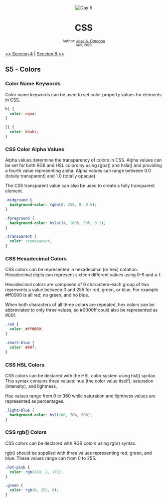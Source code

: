 <div align="center">


![Day 5](./images/banners/css.png)

  <h1> CSS </h1>
  

  <sub>Author:
  <a href="" target="_blank">Jose A. Cordoba</a><br>
  <small> April, 2023</small>
  </sub>
</div>

[<< Seccion 4](https://github.com/josemek098dev/001-Docs-web-development/blob/master/02-Fronted/02.4-CSS_DisplayAndPositioning.md) | [Seccion 6 >>](https://github.com/josemek098dev/001-Docs-web-development/blob/master/02-Fronted/02.6-CSS_Typography.md)

## S5 - Colors

### Color Name Keywords
Color name keywords can be used to set color property values for elements in CSS.

```css
h1 {
  color: aqua;
}

li {
  color: khaki;
}
```

### CSS Color Alpha Values
Alpha values determine the transparency of colors in CSS. Alpha values can be set for both RGB and HSL colors by using rgba() and hsla() and providing a fourth value representing alpha. Alpha values can range between 0.0 (totally transparent) and 1.0 (totally opaque).

The CSS transparent value can also be used to create a fully transparent element.

```css
.midground {
  background-color: rgba(0, 255, 0, 0.5);
}

.foreground {
  background-color: hsla(34, 100%, 50%, 0.1);
}

.transparent {
  color: transparent;
}
```

### CSS Hexadecimal Colors
CSS colors can be represented in hexadecimal (or hex) notation. Hexadecimal digits can represent sixteen different values using 0-9 and a-f.

Hexadecimal colors are composed of 6 characters–each group of two represents a value between 0 and 255 for red, green, or blue. For example #ff0000 is all red, no green, and no blue.

When both characters of all three colors are repeated, hex colors can be abbreviated to only three values, so #0000ff could also be represented as #00f.

```css
.red {
  color: #ff0000;
}

.short-blue {
  color: #00f;
}
```

### CSS HSL Colors
CSS colors can be declared with the HSL color system using hsl() syntax. This syntax contains three values: hue (the color value itself), saturation (intensity), and lightness.

Hue values range from 0 to 360 while saturation and lightness values are represented as percentages.

```css
.light-blue {
  background-color: hsl(200, 70%, 50%);
}
```
### CSS rgb() Colors
CSS colors can be declared with RGB colors using rgb() syntax.

rgb() should be supplied with three values representing red, green, and blue. These values range can from 0 to 255.

```css
.hot-pink {
  color: rgb(249, 2, 171);
}

.green {
  color: rgb(0, 255, 0);
}
```